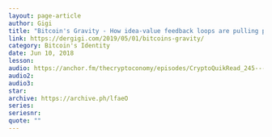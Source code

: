 ```yaml
---
layout: page-article
author: Gigi
title: "Bitcoin's Gravity - How idea-value feedback loops are pulling people in"
link: https://dergigi.com/2019/05/01/bitcoins-gravity/
category: Bitcoin's Identity
date: Jun 10, 2018
lesson: 
audio: https://anchor.fm/thecryptoconomy/episodes/CryptoQuikRead_245---Bitcoins-Gravity-dergigi-e3urjl/a-aefav4
audio2: 
audio3: 
star: 
archive: https://archive.ph/lfaeO
series: 
seriesnr: 
quote: ""
---
```

